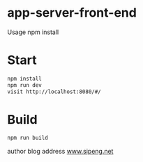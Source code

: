 # app-server-front-end

Usage
npm install

# Start

```bash
npm install
npm run dev
visit http://localhost:8080/#/
```

# Build
```bash
npm run build
```

author blog address www.sipeng.net
